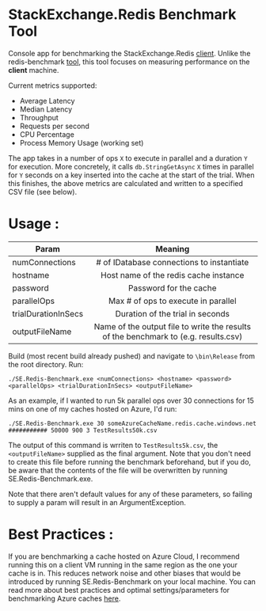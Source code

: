 # StackExchange.Redis Benchmark Tool
Console app for benchmarking the StackExchange.Redis [client](https://stackexchange.github.io/StackExchange.Redis/). Unlike the redis-benchmark [tool](https://redis.io/topics/benchmarks), this tool focuses on measuring performance on the <b>client</b> machine.

Current metrics supported:

* Average Latency
* Median Latency
* Throughput
* Requests per second
* CPU Percentage 
* Process Memory Usage (working set) 

The app takes in a number of ops ```X``` to execute in parallel and a duration ```Y``` for execution. More concretely, it calls ```db.StringGetAsync``` ```X``` times in parallel for ```Y``` seconds on a key inserted into the cache at the start of the trial. When this finishes, the above metrics are calculated and written to a specified CSV file (see below).

# Usage :

| Param         | Meaning       |
| ------------- |:-------------:| 
| numConnections| # of IDatabase connections to instantiate | 
| hostname      | Host name of the redis cache instance      |   
| password | Password for the cache      |
| parallelOps | Max # of ops to execute in parallel      |
| trialDurationInSecs | Duration of the trial in seconds |
| outputFileName | Name of the output file to write the results of the benchmark to (e.g. results.csv) |
  
Build (most recent build already pushed) and navigate to `\bin\Release` from the root directory. Run: 
```
./SE.Redis-Benchmark.exe <numConnections> <hostname> <password> <parallelOps> <trialDurationInSecs> <outputFileName>
```
As an example, if I wanted to run 5k parallel ops over 30 connections for 15 mins on one of my caches hosted on Azure, I'd run:

```
./SE.Redis-Benchmark.exe 30 someAzureCacheName.redis.cache.windows.net ########### 50000 900 3 TestResults50k.csv
```

The output of this command is wrriten to ```TestResults5k.csv```, the ```<outputFileName>``` supplied as the final argument. Note that you don't need to create this file before running the benchmark beforehand, but if you do, be aware that the contents of the file will be overwritten by running SE.Redis-Benchmark.exe.

Note that there aren't default values for any of these parameters, so failing to supply a param will result in an ArgumentException.

# Best Practices :
If you are benchmarking a cache hosted on Azure Cloud, I recommend running this on a client VM running in the same region as the one your cache is in. This reduces network noise and other biases that would be introduced by running SE.Redis-Benchmark on your local machine. 
You can read more about best practices and optimal settings/parameters for benchmarking Azure caches [here](https://gist.github.com/JonCole/925630df72be1351b21440625ff2671f#performance-testing).
